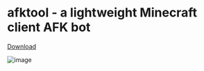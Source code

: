 # afktool - a lightweight Minecraft client AFK bot 

[Download](https://github.com/sebseb7/afktool/releases/download/v0.5.0/afktool.Setup.0.5.0.exe)

![image](https://github.com/sebseb7/afktool/assets/677956/20f87de1-f562-4a24-ba34-03e6421931f6)


